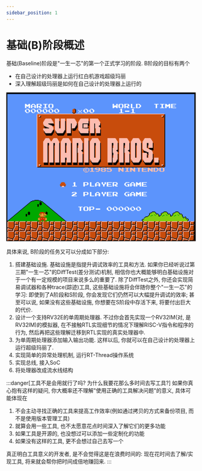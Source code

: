```yaml
---
sidebar_position: 1
---
```


# 基础(B)阶段概述

基础(Baseline)阶段是"一生一芯"的第一个正式学习的阶段.
B阶段的目标有两个
* 在自己设计的处理器上运行红白机游戏超级玛丽
* 深入理解超级玛丽是如何在自己设计的处理器上运行的

![image](/ysyx-img/zh/basic/mario.png)

具体来说, B阶段的任务又可以分成如下部分:
1. 搭建基础设施. 基础设施是指提升调试效率的工具和方法.
如果你已经听说过第三期"一生一芯"的DiffTest(差分测试)机制,
相信你也大概能够明白基础设施对于一个有一定规模的项目来说多么的重要了.
除了DiffTest之外, 你还会实现简易调试器和各种trace(踪迹)工具,
这些基础设施将会伴随你整个"一生一芯"的学习:
即使到了A阶段和S阶段, 你会发现它们仍然可以大幅提升调试的效率;
甚至可以说, 如果没有这些基础设施, 你想要在S阶段中存活下来, 将要付出巨大的代价.
1. 设计一个支持RV32E的单周期处理器.
不过你会首先实现一个RV32IM(对, 是RV32IM)的模拟器,
在不接触RTL实现细节的情况下理解RISC-V指令和程序的行为,
然后再把这些理解迁移到RTL实现的真实处理器中.
1. 为单周期处理器添加输入输出功能.
这样以后, 你就可以在自己设计的处理器上运行超级玛丽了.
1. 实现简单的异常处理机制, 运行RT-Thread操作系统
1. 实现总线, 接入SoC
1. 将处理器改成流水线结构

:::danger[工具不是会用就行了吗? 为什么我要花那么多时间去写工具?]
如果你真心抱有这样的疑问, 你大概率还不理解"使用正确的工具解决问题"的意义, 具体可能体现在
1. 不会主动寻找正确的工具来提高工作效率(例如通过拷贝的方式来备份项目, 而不是使用版本管理工具)
1. 就算会用一些工具, 也不太愿意花点时间深入了解它们的更多功能
1. 如果工具是开源的, 也没想过可以添加一些定制化的功能
1. 如果没有这样的工具, 更不会想过自己去写一个

真正明白工具意义的开发者, 是不会觉得这是在浪费时间的:
现在花时间去了解/实现工具, 将来就会帮你把时间成倍地赚回来.
:::

